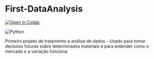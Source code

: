 # First-DataAnalysis
[![Open In Collab](https://colab.research.google.com/assets/colab-badge.svg)](https://colab.research.google.com/github/Naereen/badges) 

![Python](https://img.shields.io/badge/python-3670A0?style=for-the-badge&logo=python&logoColor=ffdd54)

Primeiro projeto de tratamento e análise de dados - Usado para tomar decisões futuras sobre determinados materiais e para entender como o mercado e a variação funciona
